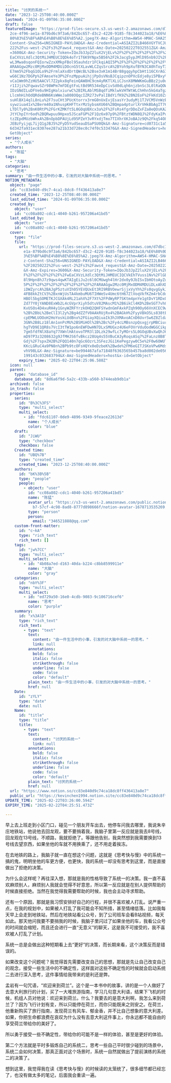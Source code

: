 ```yaml
---
title: "讨厌的系统一"
date: "2023-12-25T08:40:00.000Z"
lastmod: "2024-01-09T06:35:00.000Z"
draft: false
featuredImage: "https://prod-files-secure.s3.us-west-2.amazonaws.com/d7dbc101-8\
  2ce-4f96-ae1a-879bd6c9f3a6/842bc657-d3c2-4220-9185-f8c344023a18/%E6%80%9D%E8%\
  80%83%E5%BF%AB%E4%B8%8E%E6%85%A2.jpeg?X-Amz-Algorithm=AWS4-HMAC-SHA256&X-Amz-\
  Content-Sha256=UNSIGNED-PAYLOAD&X-Amz-Credential=ASIAZI2LB466VGYTVCJU%2F20250\
  222%2Fus-west-2%2Fs3%2Faws4_request&X-Amz-Date=20250222T032551Z&X-Amz-Expires\
  =3600&X-Amz-Security-Token=IQoJb3JpZ2luX2VjELv%2F%2F%2F%2F%2F%2F%2F%2F%2F%2Fw\
  EaCXVzLXdlc3QtMiJHMEUCIQDk4oTr1T6K9YNpx5B56%2F2kJacg5ypJMlD95nb9JI%2Fl6gIgekP\
  wL3Mwa0sqonFQIorwZzxXMkpFBol95auhdzr1FCkqiAQI5P%2F%2F%2F%2F%2F%2F%2F%2F%2F%2F\
  ARAAGgw2Mzc0MjMxODM4MDUiDOcnG5tXLavWLCZqsSrcA%2BYoh9pXufBYN3CA0hToyT3gn9AJnSM\
  E7mm5%2FbqG1OLo9%2FrmlaXsdDrtQWcBL%2Bse3xK1m14Br88gqqyhpCbHt116CXrAGI0f%2Fzu4\
  wG6C1Nz7DGPp%2FAmseYe3P%2FnzMppuAihjjPpOsVNsBJCqipznOPXcEdje8yi5PBxy%2Bt8hUBZ\
  vCa1Wm9hZzHU5AACVl7Z2pkx8qFeinQAW8HC9cm4yRKTlXLiCJsnX8MWWKmGuBBz2ju0uuHq2nCJo\
  r1IJji%2FqwavSZr98WPm7mFDEgtFxLtBd9R534eDpCivSd0dLqh6njzbnSc3L0lRaQOW%2Btk8Lm\
  IDzGNdILuDFVe6u9HIgHalxiurwC%2BIRLAblMSBqdfiMklwkVHTWtWLChHhn5kG4aTgzNmFoKRJg\
  LlcmhHihOdQRdeBNN6KsWWeJa808OQqcIZR273vPalIBdYifK9Z%2BN2EoF%2FkKd10Zxx1BceVCY\
  suHlBX14qlL8nLu%2F7suCHt3PUcKtorrx3rmG0nUxEvjEsasYr3udyMj1TJVCM5VnWzEw2Zpb59X\
  sywziua41x%2Berm40a1NhuspKHFTtxrMzSybsmXU66%2BQmpa4pturlXrVHkBbAgIT76F8Sy7Jlx\
  LTDlTy0%2BnK0RtP%2FGrKZMKft5L0GOqUBXcx3a%2F%2FsRs4fgrDDoZxFZa8eQOsKAZJ44GVh68\
  JtYChpIYr6od%2BQRwpuu9Hpxo5JScaFGP%2F1Qz6x07p9%2FBtztWDN8QJ%2FdyKaIPuMHnCNXXe\
  tzZEpdMUzbWhxA%2BnOpbDPAUjLd95PZeY3vRYxdjTmo7TIXhrXKJoBAJz9Q%2Fkq54O81NDAbfBM\
  JEBzFyijqL7ijQ1gJBJ5%2FyD5YudSeauDSaPSU0Qk&X-Amz-Signature=cd0731c1a5fe99d448\
  6d342fa931ec8307ee287a21b33d728ec0c74f0c533476&X-Amz-SignedHeaders=host&x-id=\
  GetObject"
series:
  - "个人成长"
authors:
  - "陈猛"
tags:
  - "大脑"
categories:
  - "思考"
summary: "由一件生活中的小事，引发的对大脑中系统一的思考。"
NOTION_METADATA:
  object: "page"
  id: "cc83e840-d9c7-4ca1-8dc8-ff436413a8e7"
  created_time: "2023-12-25T08:40:00.000Z"
  last_edited_time: "2024-01-09T06:35:00.000Z"
  created_by:
    object: "user"
    id: "cc08a802-cdc1-4040-b261-957206a41bd5"
  last_edited_by:
    object: "user"
    id: "cc08a802-cdc1-4040-b261-957206a41bd5"
  cover:
    type: "file"
    file:
      url: "https://prod-files-secure.s3.us-west-2.amazonaws.com/d7dbc101-82ce-4f96-a\
        e1a-879bd6c9f3a6/842bc657-d3c2-4220-9185-f8c344023a18/%E6%80%9D%E8%80%8\
        3%E5%BF%AB%E4%B8%8E%E6%85%A2.jpeg?X-Amz-Algorithm=AWS4-HMAC-SHA256&X-Am\
        z-Content-Sha256=UNSIGNED-PAYLOAD&X-Amz-Credential=ASIAZI2LB4667YMTH3RV\
        %2F20250222%2Fus-west-2%2Fs3%2Faws4_request&X-Amz-Date=20250222T032506Z\
        &X-Amz-Expires=3600&X-Amz-Security-Token=IQoJb3JpZ2luX2VjELv%2F%2F%2F%2\
        F%2F%2F%2F%2F%2F%2FwEaCXVzLXdlc3QtMiJHMEUCIQCVkEhTVuss1Nv%2FlGBd7%2FDVf\
        8l9Hpn8hJ7z9qws4qwKTAIgEiJu2c6l0CMUwgh4lHr2dx0y9JbISvIbHOtoAyZuwUgqiAQI\
        5P%2F%2F%2F%2F%2F%2F%2F%2F%2F%2FARAAGgw2Mzc0MjMxODM4MDUiDLxAhXDuLk3I%2B\
        iDWZyrcA%2BAJgP5ztuVIh05YEVQUxEt3RI9RBVOewrSjjxVyYh%2Fs0qvgGykJjy6fjQLT\
        4FB8kkZtCV3%2BxnWjUsTA4kmbuMU6TIHWeSv4Umc6tH67ZlVoqVkfKZm4rbCdokabEL4X0\
        HBOl5bgSOMETKJCGXAk4RL21ahX%2F7Xt%2FPdWyRP7SKtm4pnYe1gtDvY1RDxOK91zG3Ki\
        Zd77Y0jYAND8ExWb2L4cGVprXiyh5dtuV82MAscM1%2B6ikCl4KD%2BeSGT7vh8%2B5iXEO\
        KvUSOs4D4xuRH4y1GnyWZRFYrzkOHQ2QHFSYwdnGmFAxkPZqh90Oy66VnXCEC9wKm9HB4KP\
        %2B%2BbL%2BeClI3l2y%2Bg4dZZfV0AAkRUjRx4%2BAGkH%2FyyVBkO5Ls838tEdFscJRED\
        cpEMWLUOOoH2HoYoskLUdBnx%2FGiayXQiuaIk3hJXMAvoACnD6UvrSw6Z8Zldag3OOszBw\
        3GN%2B8Lz18lAn1onPcMU%2BSMiHOl%2B%2Bc%2Fy4cLMBsnzpQsxgjrpMBCiurpNZPHxEK\
        hgTVD9E1QR8s7VcI3tTW1po6nEWFDwHN7DLxSMUGxz4U6eFOVrVduOodWGGCikp6QKjGJ7h\
        7gm5fdfNlX8aYq77XWnlHAtovoTPR3l1DLzk29wfLc7yMOrs5L0GOqUBvXwQhJ6m1GjS9TY\
        mD97P3z3208632g9JfMHJS6fvBkcz28Uq4s55VBuCA3yRoqsASq7%2FaLnz8B8TVFQPrjiS\
        Gdj%2F7spxZH2B%2FQQ140n7qGc6OzrL3SFezJGi1KePegzyw0C5e%2F0w6OWUTEMtLgSlN\
        KKcLGRuC4a9PN8n%2BPb9tcOFsHQYx0eDzbeK%2Bwde%2FM6eGITJSKoVPw6MdsFGTN7JiE\
        vhV98L&X-Amz-Signature=be994467afa71848f6363565b457ba8d002de05684f957c6\
        199143c032683794&X-Amz-SignedHeaders=host&x-id=GetObject"
      expiry_time: "2025-02-22T04:25:06.588Z"
  icon: null
  parent:
    type: "database_id"
    database_id: "8d6a6f9d-5a2c-433b-a560-b744eab9db1a"
  archived: false
  in_trash: false
  properties:
    series:
      id: "B%3C%3FS"
      type: "multi_select"
      multi_select:
        - id: "fdc61107-0de9-4896-9349-9feace22613d"
          name: "个人成长"
          color: "blue"
    draft:
      id: "JiWU"
      type: "checkbox"
      checkbox: false
    Created time:
      id: "UBQ%7B"
      type: "created_time"
      created_time: "2023-12-25T08:40:00.000Z"
    authors:
      id: "bK%3B%5B"
      type: "people"
      people:
        - object: "user"
          id: "cc08a802-cdc1-4040-b261-957206a41bd5"
          name: "陈猛"
          avatar_url: "https://s3-us-west-2.amazonaws.com/public.notion-static.com/775523\
            b7-57cf-4c98-8ad8-8777d898666f/notion-avatar-1678713535269.png"
          type: "person"
          person:
            email: "346521888@qq.com"
    custom-front-matter:
      id: "c~kA"
      type: "rich_text"
      rich_text: []
    tags:
      id: "jw%7CC"
      type: "multi_select"
      multi_select:
        - id: "4b08a7ed-d163-40da-b224-c8bb8599911e"
          name: "大脑"
          color: "gray"
    categories:
      id: "nbY%3F"
      type: "multi_select"
      multi_select:
        - id: "ed729a50-16e0-4cdb-9083-9c106716cef6"
          name: "思考"
          color: "purple"
    summary:
      id: "x%3AlD"
      type: "rich_text"
      rich_text:
        - type: "text"
          text:
            content: "由一件生活中的小事，引发的对大脑中系统一的思考。"
            link: null
          annotations:
            bold: false
            italic: false
            strikethrough: false
            underline: false
            code: false
            color: "default"
          plain_text: "由一件生活中的小事，引发的对大脑中系统一的思考。"
          href: null
    Date:
      id: "zYLY"
      type: "date"
      date: null
    Name:
      id: "title"
      type: "title"
      title:
        - type: "text"
          text:
            content: "讨厌的系统一"
            link: null
          annotations:
            bold: false
            italic: false
            strikethrough: false
            underline: false
            code: false
            color: "default"
          plain_text: "讨厌的系统一"
          href: null
  url: "https://www.notion.so/cc83e840d9c74ca18dc8ff436413a8e7"
  public_url: "https://kevinchen1994.notion.site/cc83e840d9c74ca18dc8ff436413a8e7"
UPDATE_TIME: "2025-02-22T03:26:00.594Z"
EXPIRY_TIME: "2025-02-22T04:25:51.473Z"

---
```

<link rel="stylesheet" href="https://cdn.jsdelivr.net/npm/katex@0.16.2/dist/katex.min.css" integrity="sha384-bYdxxUwYipFNohQlHt0bjN/LCpueqWz13HufFEV1SUatKs1cm4L6fFgCi1jT643X" crossorigin="anonymous">


早上去上班走到小区门口，碰见一个朋友开车出去，他停车问我去哪里，我说朱辛庄地铁站，他说他去回龙观，要不要捎着我，我脑子里第一反应就是我去8号线，回龙观在13号线，不顺路，我就拒绝了。等跟他告别，我突然想到我需要换到13号线去望京西，如果坐他的车就不用换乘了，还不用走着挨冻。


在去地铁的路上，我脑子就一直在想这个问题，这就是《思考快与慢》中的系统一搞的鬼，明明坐他的车更方便，也更快，我的系统一却没有思考到这里，而是直接做出了拒绝的决策。


为什么会这样呢？再往深入想，那就是我的性格导致了系统一的决策。我一直不喜欢麻烦别人，麻烦别人我就会觉得不好意思，所以第一反应就是在别人提供帮助的时候直接拒绝。当然在我觉得我需要帮助的时候，我也会主动寻求帮助。


还有一个原因，那就是我习惯安排好自己的行程，并很不喜欢被人打乱。说严重一点，在我的规划中，如果被人打乱了我可能会不知所措，甚至情绪低落。比如我每天早上会走到地铁站，然后在地铁站看公众号，到了公司班车会看B站视频，每天如此。那天他问我要不要捎我的时候，我脑子里闪过了如果坐他的车，我看公众号的时间就会缩短，而且还会进行一直“无意义”的聊天，这是我不可接受的，我不喜欢被人打乱了计划。


系统一总是会做出这种短期看上去“更好”的决策，而长期来看，这个决策反而是错误的。


如果改变这个问题呢？我觉得首先需要改变自己的思想，那就是先让自己改变自己的观念，接受一些生活中的不确定性，这样面对这些不确定性的时候就会启动系统二去进行深入思考，这件事情给我带来的是利还是弊。


孟岩有一句咒语，“欢迎来到荷兰”。这个是一本书中的故事，讲的是一个人做好了去意大利旅行的计划，买了一大堆旅游指南，学习几句意大利语，结果下飞机的时候，机组人员对他说：欢迎来到荷兰。什么？我要去的是意大利啊，我怎么来到荷兰了？因为飞行计划有变，所以只能停在荷兰，而你只能既来之则安之。在荷兰，他重新购买了旅行指南，发现荷兰有风车、郁金香，并不比自己想象的意大利差。如果，你把生命都浪费在哀叹为什么没有去意大利这件事上，你永远都不能自由的享受荷兰带给你的美好了。


所以勇于接受一些不确定性，带给你的可能不是一样的体验，甚至是更好的体验。


第二个方法就是平时多锻炼自己的系统二，思考一些自己平时很少碰到的场景中，系统二会如何决策，那真正面对这个场景时，系统一自然就做出了提前演练的系统二的决策了。


想到这里，我觉得我在读《思考快与慢》的时候读的太笼统了，很多细节都已经忘了，也没有做太多的笔记，后面我会重读一遍。

